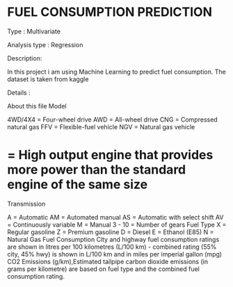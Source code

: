 
# FUEL CONSUMPTION PREDICTION

Type : Multivariate

Analysis type : Regression

Description:

In this project i am using Machine Learning to predict fuel consumption. The dataset is taken from kaggle

Details : 

About this file
Model

4WD/4X4 = Four-wheel drive
AWD = All-wheel drive
CNG = Compressed natural gas
FFV = Flexible-fuel vehicle
NGV = Natural gas vehicle
# = High output engine that provides more power than the standard engine of the same size
Transmission

A = Automatic
AM = Automated manual
AS = Automatic with select shift
AV = Continuously variable
M = Manual
3 - 10 = Number of gears
Fuel Type
X = Regular gasoline
Z = Premium gasoline
D = Diesel
E = Ethanol (E85)
N = Natural Gas
Fuel Consumption
City and highway fuel consumption ratings are shown in litres per 100 kilometres (L/100 km) - combined rating (55% city, 45% hwy) is shown in L/100 km and in miles per imperial gallon (mpg)
CO2 Emissions (g/km),Estimated tailpipe carbon dioxide emissions (in grams per kilometre) are based on fuel type and the combined fuel consumption rating.

